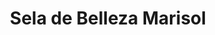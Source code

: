 ---
title: "Sela de Belleza Marisol"
url: /santiago-de-veraguas/sela-de-belleza-marisol/
shop: cosméticos
---